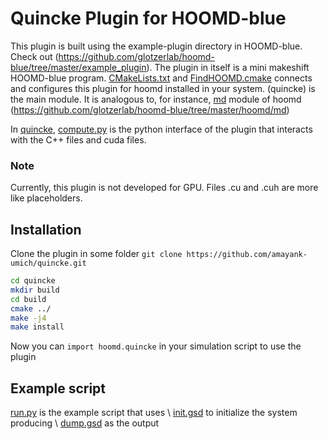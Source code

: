 # Quincke Plugin for HOOMD-blue

This plugin is built using the example-plugin directory in HOOMD-blue. Check out (https://github.com/glotzerlab/hoomd-blue/tree/master/example_plugin). The plugin in itself is a mini makeshift HOOMD-blue program.
[CMakeLists.txt](CMakeLists.txt) and [FindHOOMD.cmake](FindHOOMD.cmake) connects and configures this plugin for hoomd installed in your system.
(quincke) is the main module. It is analogous to, for instance, [md](md) module of hoomd (https://github.com/glotzerlab/hoomd-blue/tree/master/hoomd/md)

In [quincke](quincke), [compute.py](compute.py) is the python interface of the plugin that interacts with the C++ files and cuda files. 

### Note
Currently, this plugin is not developed for GPU. Files .cu and .cuh are more like placeholders.

## Installation
Clone the plugin in some folder
`git clone https://github.com/amayank-umich/quincke.git`
```bash
cd quincke
mkdir build
cd build
cmake ../
make -j4
make install
```
Now you can `import hoomd.quincke` in your simulation script to use the plugin

## Example script
[run.py](run.py) is the example script that uses \\
[init.gsd](init.gsd) to initialize the system producing \\
[dump.gsd](dump.gsd) as the output